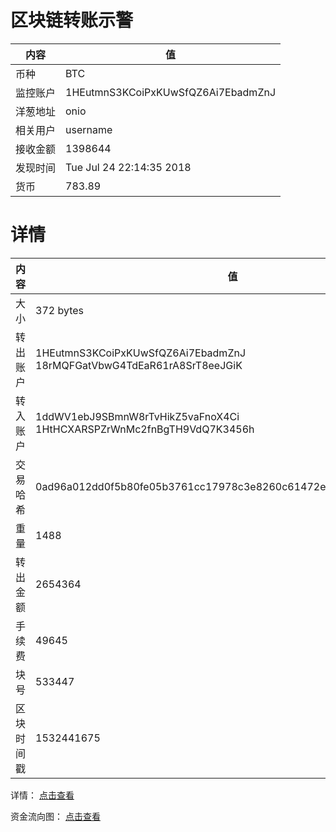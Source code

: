 ﻿# 区块链转账示警
|内容|值|
| ----- | ---- |
| 币种 | BTC |
|监控账户 | 1HEutmnS3KCoiPxKUwSfQZ6Ai7EbadmZnJ |
 |洋葱地址 | onio | 
 |相关用户 | username | 
|接收金额 | 1398644 |
|发现时间 |Tue Jul 24 22:14:35 2018|
|货币 |783.89 |


# 详情
|内容|值|
| ---  |  ----- |
|大小   | 372 bytes |
|转出账户 |  1HEutmnS3KCoiPxKUwSfQZ6Ai7EbadmZnJ<br/>  18rMQFGatVbwG4TdEaR61rA8SrT8eeJGiK<br/>  |
|转入账户 |  1ddWV1ebJ9SBmnW8rTvHikZ5vaFnoX4Ci<br/>  1HtHCXARSPZrWnMc2fnBgTH9VdQ7K3456h<br/>  |
|交易哈希 | 0ad96a012dd0f5b80fe05b3761cc17978c3e8260c61472ebf745d20ea06d27a2 |
|重量 | 1488 |
|转出金额 | 2654364 |
|手续费 | 49645 |
|块号 |533447|
|区块时间戳 | 1532441675 |


详情： [点击查看]( https://blockchain.info/tx/0ad96a012dd0f5b80fe05b3761cc17978c3e8260c61472ebf745d20ea06d27a2)

资金流向图： [点击查看](https://blockchain.info/tree/362374685)